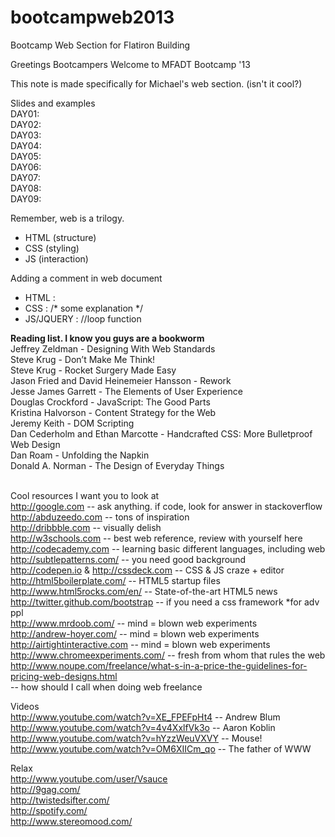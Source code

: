 bootcampweb2013
===============

Bootcamp Web Section for Flatiron Building

Greetings Bootcampers
Welcome to MFADT Bootcamp '13

This note is made specifically for Michael's web section. (isn't it cool?)

Slides and examples
<br>DAY01:
<br>DAY02:
<br>DAY03:
<br>DAY04:
<br>DAY05:
<br>DAY06:
<br>DAY07:
<br>DAY08:
<br>DAY09:

Remember, web is a trilogy. 
- HTML (structure)
- CSS (styling)
- JS (interaction)

Adding a comment in web document
- HTML : <!-- content begins here -->
- CSS : /* some explanation */
- JS/JQUERY : //loop function

<b>Reading list. I know you guys are a bookworm</b>
<br>Jeffrey Zeldman - Designing With Web Standards
<br>Steve Krug - Don’t Make Me Think!
<br>Steve Krug - Rocket Surgery Made Easy
<br>Jason Fried and David Heinemeier Hansson - Rework
<br>Jesse James Garrett - The Elements of User Experience
<br>Douglas Crockford - JavaScript: The Good Parts
<br>Kristina Halvorson - Content Strategy for the Web
<br>Jeremy Keith - DOM Scripting
<br>Dan Cederholm and Ethan Marcotte - Handcrafted CSS: More Bulletproof Web Design
<br>Dan Roam - Unfolding the Napkin
<br>Donald A. Norman - The Design of Everyday Things

<br>Cool resources I want you to look at
<br>http://google.com -- ask anything. if code, look for answer in stackoverflow
<br>http://abduzeedo.com -- tons of inspiration
<br>http://dribbble.com -- visually delish
<br>http://w3schools.com -- best web reference, review with yourself here
<br>http://codecademy.com -- learning basic different languages, including web
<br>http://subtlepatterns.com/ -- you need good background
<br>http://codepen.io & http://cssdeck.com -- CSS & JS craze + editor
<br>http://html5boilerplate.com/ -- HTML5 startup files
<br>http://www.html5rocks.com/en/ -- State-of-the-art HTML5 news
<br>http://twitter.github.com/bootstrap -- if you need a css framework *for adv ppl
<br>http://www.mrdoob.com/ -- mind = blown web experiments
<br>http://andrew-hoyer.com/ -- mind = blown web experiments
<br>http://airtightinteractive.com -- mind = blown web experiments
<br>http://www.chromeexperiments.com/ -- fresh from whom that rules the web
<br>http://www.noupe.com/freelance/what-s-in-a-price-the-guidelines-for-pricing-web-designs.html
<br>-- how should I call when doing web freelance

Videos
<br>http://www.youtube.com/watch?v=XE_FPEFpHt4 -- Andrew Blum
<br>http://www.youtube.com/watch?v=4v4XxlfVk3o -- Aaron Koblin
<br>http://www.youtube.com/watch?v=hYzzWeuVXVY -- Mouse!
<br>http://www.youtube.com/watch?v=OM6XIICm_qo -- The father of WWW

Relax
<br>http://www.youtube.com/user/Vsauce
<br>http://9gag.com/
<br>http://twistedsifter.com/
<br>http://spotify.com/
<br>http://www.stereomood.com/
